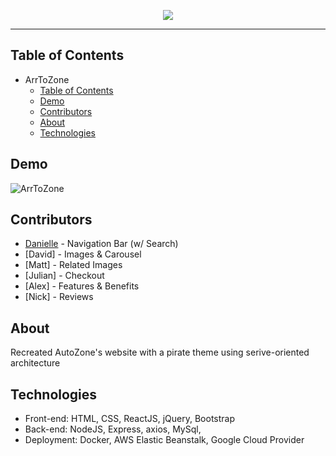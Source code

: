 <p align="center">
  <img src="https://i.imgur.com/QTQETFB.png">
</p>

------------------------------

## Table of Contents 
- ArrToZone
  - [Table of Contents](#table-of-contents)
  - [Demo](#demo)
  - [Contributors](#contributors)
  - [About](#about)
  - [Technologies](#technologies)

## Demo
![ArrToZone](https://github.com/daniellekuhn/ArrToZoneGIF/blob/master/ArrToZone.gif)

## Contributors
  - [Danielle](https://github.com/daniellekuhn) - Navigation Bar (w/ Search)
  - [David] - Images & Carousel
  - [Matt] - Related Images
  - [Julian] - Checkout
  - [Alex] - Features & Benefits
  - [Nick] - Reviews
  
## About
Recreated AutoZone's website with a pirate theme using serive-oriented architecture

## Technologies 
  - Front-end: HTML, CSS, ReactJS, jQuery, Bootstrap
  - Back-end: NodeJS, Express, axios, MySql, 
  - Deployment: Docker, AWS Elastic Beanstalk, Google Cloud Provider
  

 

  
